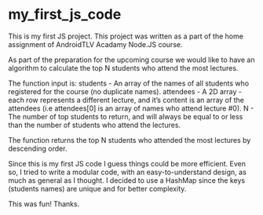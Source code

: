 # my_first_js_code
This is my first JS project. This project was written as a part of the home assignment of AndroidTLV Acadamy Node.JS course.

As part of the preparation for the upcoming course we would like to have an algorithm to calculate the top N students who attend the most lectures.

The function input is:
students - An array of the names of all students who registered for the course (no duplicate names).
attendees -  A 2D array - each row represents a different lecture, and it’s content is an array of the attendees (i.e attendees[0] is an array of names who attend lecture #0).
N - The number of top students to return, and will always be equal to or less than the number of students who attend the lectures.

The function returns the top N students who attended the most lectures by descending order. 

Since this is my first JS code I guess things could be more efficient.
Even so, I tried to write a modular code, with an easy-to-understand design, as much as general as I thought.
I decided to use a HashMap since the keys (students names) are unique and for better complexity.

This was fun! Thanks.
